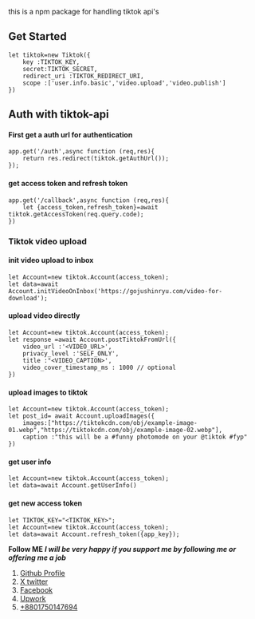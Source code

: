 this is a npm package for handling tiktok api's

## Get Started 

```
let tiktok=new Tiktok({
    key :TIKTOK_KEY,
    secret:TIKTOK_SECRET,
    redirect_uri :TIKTOK_REDIRECT_URI,
    scope :['user.info.basic','video.upload','video.publish']
})

```

## Auth with tiktok-api

#### First get a auth url for authentication
```
app.get('/auth',async function (req,res){
    return res.redirect(tiktok.getAuthUrl());
});

```


#### get access token and refresh token

```
app.get('/callback',async function (req,res){
    let {access_token,refresh_token}=await tiktok.getAccessToken(req.query.code);
})
```

### Tiktok video upload 


#### init video upload to inbox
```
let Account=new tiktok.Account(access_token);
let data=await Account.initVideoOnInbox('https://gojushinryu.com/video-for-download');
```

#### upload video directly

```
let Account=new tiktok.Account(access_token);
let response =await Account.postTiktokFromUrl({
    video_url :'<VIDEO_URL>',
    privacy_level :'SELF_ONLY',
    title :"<VIDEO_CAPTION>',
    video_cover_timestamp_ms : 1000 // optional
})

```


#### upload images to tiktok


```
let Account=new tiktok.Account(access_token);
let post_id= await Account.uploadImages({
    images:["https://tiktokcdn.com/obj/example-image-01.webp","https://tiktokcdn.com/obj/example-image-02.webp"],
    caption :"this will be a #funny photomode on your @tiktok #fyp"
})

```

#### get user info

```
let Account=new tiktok.Account(access_token);
let data=await Account.getUserInfo()

```


#### get new access token

```
let TIKTOK_KEY="<TIKTOK_KEY>";
let Account=new tiktok.Account(access_token);
let data=await Account.refresh_token({app_key});
```



<strong>Follow ME</strong>
***I will be very happy if you support me by following me or offering me a job***
<ol>
<li><a href="https://github.com/Mubtasimf443">Github Profile</a></li>
<li><a href="https://x.com/MubtasimFu11492">X twitter</a></li>
<li><a href="https://web.facebook.com/muhammadmubtasimf">Facebook</a></li>
<li><a href="https://www.upwork.com/freelancers/~01d88c06387ca7603a">Upwork</a></li>
<li><a href="tel:+8801750147694">+8801750147694</a></li>
</ol>

